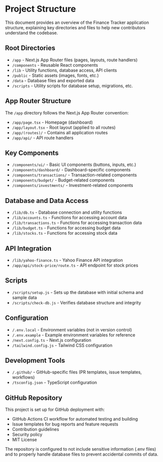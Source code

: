 # Project Structure

This document provides an overview of the Finance Tracker application structure, explaining key directories and files to help new contributors understand the codebase.

## Root Directories

- `/app` - Next.js App Router files (pages, layouts, route handlers)
- `/components` - Reusable React components
- `/lib` - Utility functions, database access, API clients
- `/public` - Static assets (images, fonts, etc.)
- `/data` - Database files and exported data
- `/scripts` - Utility scripts for database setup, migrations, etc.

## App Router Structure

The `/app` directory follows the Next.js App Router convention:

- `/app/page.tsx` - Homepage (dashboard)
- `/app/layout.tsx` - Root layout (applied to all routes)
- `/app/(routes)/` - Contains all application routes
- `/app/api/` - API route handlers

## Key Components

- `/components/ui/` - Basic UI components (buttons, inputs, etc.)
- `/components/dashboard/` - Dashboard-specific components
- `/components/transactions/` - Transaction-related components
- `/components/budget/` - Budget-related components
- `/components/investments/` - Investment-related components

## Database and Data Access

- `/lib/db.ts` - Database connection and utility functions
- `/lib/accounts.ts` - Functions for accessing account data
- `/lib/transactions.ts` - Functions for accessing transaction data
- `/lib/budget.ts` - Functions for accessing budget data
- `/lib/stocks.ts` - Functions for accessing stock data

## API Integration

- `/lib/yahoo-finance.ts` - Yahoo Finance API integration
- `/app/api/stock-price/route.ts` - API endpoint for stock prices

## Scripts

- `/scripts/setup.js` - Sets up the database with initial schema and sample data
- `/scripts/check-db.js` - Verifies database structure and integrity

## Configuration

- `/.env.local` - Environment variables (not in version control)
- `/.env.example` - Example environment variables for reference
- `/next.config.ts` - Next.js configuration
- `/tailwind.config.js` - Tailwind CSS configuration

## Development Tools

- `/.github/` - GitHub-specific files (PR templates, issue templates, workflows)
- `/tsconfig.json` - TypeScript configuration

## GitHub Repository

This project is set up for GitHub deployment with:

- GitHub Actions CI workflow for automated testing and building
- Issue templates for bug reports and feature requests
- Contribution guidelines
- Security policy
- MIT License

The repository is configured to not include sensitive information (.env files) and to properly handle database files to prevent accidental commits of data. 